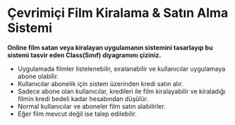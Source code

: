 # Çevrimiçi Film Kiralama & Satın Alma Sistemi

**Online film satan veya kiralayan uygulamanın sistemini tasarlayıp bu sistemi tasvir eden Class(Sınıf) diyagramını çiziniz.**

* Uygulamada filmler listelenebilir, sıralanabilir ve kullanıcılar uygulamaya abone olabilir.
* Kullanıcılar abonelik için sistem üzerinden kredi satın alır.
* Sadece abone olan kullanıcılar, kredileri ile film kiralayabilir ve kiraladığı filmin kredi bedeli kadar hesabından düşülür.
* Normal kullanıcılar ve aboneler film satın alabilirler.
* Eğer film mevcut değil ise talep edilebilir.
